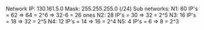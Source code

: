 Network IP: 130.161.5.0
Mask: 255.255.255.0 (/24)
Sub networks:
N1: 60 IP's = 62 => 64 = 2^6 => 32-6 = 26 ones
N2: 28 IP's = 30 => 32 = 2^5
N3: 16 IP's = 18 => 32 = 2^5
N4: 12 IP's = 14 => 16 = 2^4
N5: 4 IP's = 6 => 8 = 2^3

